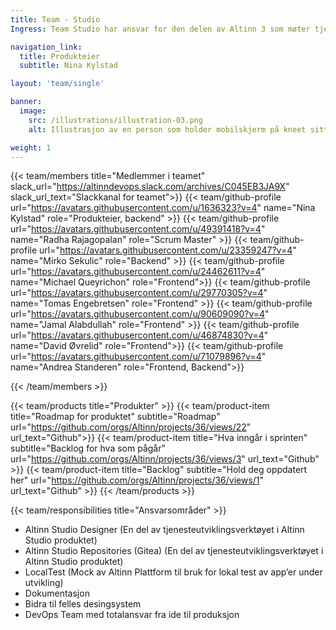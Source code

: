 ```yaml
---
title: Team - Studio
Ingress: Team Studio har ansvar for den delen av Altinn 3 som møter tjenesteutviklere og tjenesteeiere når de skal utvikle en tjeneste – alt fra å opprette tjenesten til konfigurasjon, skjemautvikling, test og deploy.

navigation_link:
  title: Produkteier
  subtitle: Nina Kylstad

layout: 'team/single'

banner:
  image:
    src: /illustrations/illustration-03.png
    alt: Illustrasjon av en person som holder mobilskjerm på kneet sitt

weight: 1
---
```


{{< team/members title="Medlemmer i teamet" slack_url="https://altinndevops.slack.com/archives/C045EB3JA9X" slack_url_text="Slackkanal for teamet">}}
{{< team/github-profile url="https://avatars.githubusercontent.com/u/1636323?v=4" name="Nina Kylstad" role="Produkteier, backend" >}}
{{< team/github-profile url="https://avatars.githubusercontent.com/u/49391418?v=4" name="Radha Rajagopalan" role="Scrum Master" >}}
{{< team/github-profile url="https://avatars.githubusercontent.com/u/23359247?v=4" name="Mirko Sekulic" role="Backend" >}}
{{< team/github-profile url="https://avatars.githubusercontent.com/u/24462611?v=4" name="Michael Queyrichon" role="Frontend">}}
{{< team/github-profile url="https://avatars.githubusercontent.com/u/29770305?v=4" name="Tomas Engebretsen" role="Frontend" >}}
{{< team/github-profile url="https://avatars.githubusercontent.com/u/90609090?v=4" name="Jamal Alabdullah" role="Frontend" >}}
{{< team/github-profile url="https://avatars.githubusercontent.com/u/46874830?v=4" name="David Øvrelid" role="Frontend">}}
{{< team/github-profile url="https://avatars.githubusercontent.com/u/71079896?v=4" name="Andrea Standeren" role="Frontend, Backend">}}

{{< /team/members >}}

{{< team/products title="Produkter" >}}
{{< team/product-item title="Roadmap for produktet" subtitle="Roadmap" url="https://github.com/orgs/Altinn/projects/36/views/22" url_text="Github">}}
{{< team/product-item title="Hva inngår i sprinten" subtitle="Backlog for hva som pågår" url="https://github.com/orgs/Altinn/projects/36/views/3" url_text="Github" >}}
{{< team/product-item title="Backlog" subtitle="Hold deg oppdatert her" url="https://github.com/orgs/Altinn/projects/36/views/1" url_text="Github" >}}
{{< /team/products >}}

{{< team/responsibilities title="Ansvarsområder" >}}

- Altinn Studio Designer (En del av tjenesteutviklingsverktøyet i Altinn Studio produktet)
-	Altinn Studio Repositories (Gitea) (En del av tjenesteutviklingsverktøyet i Altinn Studio produktet)
-	LocalTest (Mock av Altinn Plattform til bruk for lokal test av app’er under utvikling)
-	Dokumentasjon
-	Bidra til felles desingsystem
-	DevOps Team med totalansvar fra ide til produksjon



